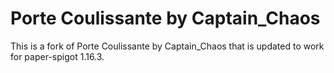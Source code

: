 # Porte Coulissante by Captain_Chaos

This is a fork of Porte Coulissante by Captain_Chaos that is updated to work for paper-spigot 1.16.3.